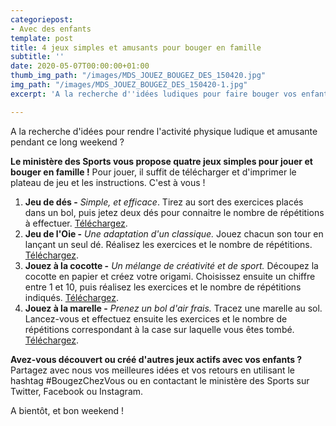 ```yaml
---
categoriepost:
- Avec des enfants
template: post
title: 4 jeux simples et amusants pour bouger en famille
subtitle: ''
date: 2020-05-07T00:00:00+01:00
thumb_img_path: "/images/MDS_JOUEZ_BOUGEZ_DES_150420.jpg"
img_path: "/images/MDS_JOUEZ_BOUGEZ_DES_150420-1.jpg"
excerpt: 'A la recherche d''idées ludiques pour faire bouger vos enfants ? '

---
```

A la recherche d'idées pour rendre l'activité physique ludique et amusante pendant ce long weekend ?

**Le ministère des Sports vous propose quatre jeux simples pour jouer et bouger en famille !** Pour jouer, il suffit de télécharger et d'imprimer le plateau de jeu et les instructions. C'est à vous !

1. **Jeu de dés -** _Simple, et efficace_. Tirez au sort des exercices placés dans un bol, puis jetez deux dés pour connaitre le nombre de répétitions à effectuer. [Téléchargez](https://easyupload.io/7ql8qe).
2. **Jeu de l'Oie -** _Une adaptation d'un classique._ Jouez chacun son tour en lançant un seul dé. Réalisez les exercices et le nombre de répétitions. [Téléchargez](https://easyupload.io/yhjiqq).
3. **Jouez à la cocotte -** _Un mélange de créativité et de sport._ Découpez la cocotte en papier et créez votre origami. Choisissez ensuite un chiffre entre 1 et 10, puis réalisez les exercices et le nombre de répétitions indiqués. [Téléchargez](https://easyupload.io/5flk38).
4. **Jouez à la marelle -** _Prenez un bol d'air frais._ Tracez une marelle au sol. Lancez-vous et effectuez ensuite les exercices et le nombre de répétitions correspondant à la case sur laquelle vous êtes tombé. [Téléchargez](https://easyupload.io/151196).

**Avez-vous découvert ou créé d'autres jeux actifs avec vos enfants ?** Partagez avec nous vos meilleures idées et vos retours en utilisant le hashtag #BougezChezVous ou en contactant le ministère des Sports sur Twitter, Facebook ou Instagram. 

A bientôt, et bon weekend ! 